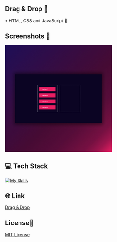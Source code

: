 ## Drag & Drop 🧮
• HTML, CSS and JavaScript 📂 <br>

## Screenshots 📱
<img src="img/1 Drag & Drop.jpg" width="350">

## 💻 Tech Stack
[![My Skills](https://skillicons.dev/icons?i=html,css,javascript)](https://skillicons.dev)

## 🌐 Link
<a href="https://drag-and-drop-dejvcodes.netlify.app/">Drag & Drop</a>

## License🔐
[MIT License](LICENSE) 